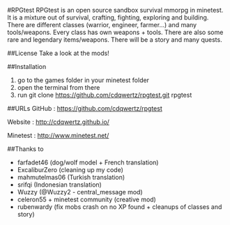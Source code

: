 #RPGtest
RPGtest is an open source sandbox survival mmorpg in minetest.
It is a mixture out of survival, crafting, fighting, exploring and building.
There are different classes (warrior, engineer, farmer...) and many tools/weapons. Every class has own weapons + tools. There are also some rare and legendary items/weapons.
There will be a story and many quests.

##License
Take a look at the mods!

##Installation
1. go to the games folder in your minetest folder
2. open the terminal from there
3. run git clone https://github.com/cdqwertz/rpgtest.git rpgtest

##URLs
GitHub : https://github.com/cdqwertz/rpgtest

Website : http://cdqwertz.github.io/

Minetest : http://www.minetest.net/

##Thanks to
* farfadet46 (dog/wolf model + French translation)
* ExcaliburZero (cleaning up my code)
* mahmutelmas06 (Turkish translation)
* srifqi (Indonesian translation)
* Wuzzy (@Wuzzy2 - central_message mod)
* celeron55 + minetest community (creative mod)
* rubenwardy (fix mobs crash on no XP found + cleanups of classes and story)
